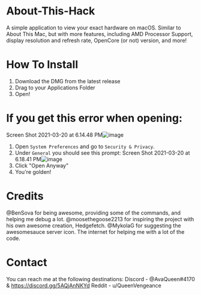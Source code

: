 # About-This-Hack
A simple application to view your exact hardware on macOS. Similar to About This Mac, but with more features, including AMD Processor Support, display resolution and refresh rate, OpenCore (or not) version, and more!

# How To Install
1) Download the DMG from the latest release
2) Drag to your Applications Folder
3) Open!

# If you get this error when opening:
Screen Shot 2021-03-20 at 6.14.48 PM![image](https://user-images.githubusercontent.com/79278890/111886978-4af4cb80-89a8-11eb-90c8-522a89abb48e.png)
1) Open `System Preferences` and go to `Security & Privacy`.
2) Under `General` you should see this prompt:
Screen Shot 2021-03-20 at 6.18.41 PM![image](https://user-images.githubusercontent.com/79278890/111887036-c5bde680-89a8-11eb-8ba0-a8abf2126e35.png)
3) Click "Open Anyway"
4) You're golden!

# Credits
@BenSova for being awesome, providing some of the commands, and helping me debug a lot.
@moosethegoose2213 for inspiring the project with his own awesome creation, Hedgefetch.
@MykolaG for suggesting the awesomesauce server icon.
The internet for helping me with a lot of the code.

# Contact
You can reach me at the following destinations:
Discord - @AvaQueen#4170 & https://discord.gg/5AQjAnNKYd
Reddit - u/QueenVengeance
